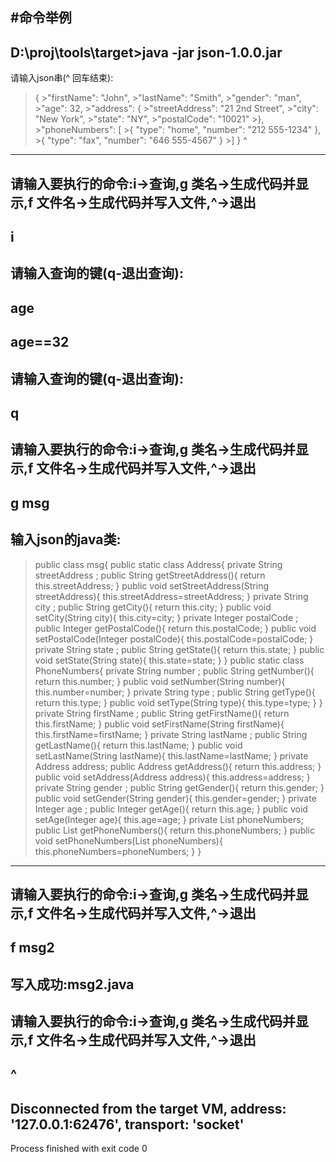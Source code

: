 #命令举例
----------
D:\proj\tools\target>java -jar json-1.0.0.jar
----------
  请输入json串(^ 回车结束):
>{
    >"firstName": "John",
    >"lastName": "Smith",
    >"gender": "man",
    >"age": 32,
    >"address": {
        >"streetAddress": "21 2nd Street",
        >"city": "New York",
        >"state": "NY",
        >"postalCode": "10021"
    >},
    >"phoneNumbers": [
        >{ "type": "home", "number": "212 555-1234" },
        >{ "type": "fax", "number": "646 555-4567" }
    >]
>}
  ^
-----------
请输入要执行的命令:i->查询,g 类名->生成代码并显示,f 文件名->生成代码并写入文件,^->退出
----------
  i
  -----------
请输入查询的键(q-退出查询):
----------
  age
  ----------
  age==32
  -----------
请输入查询的键(q-退出查询):
----------
  q
  -----------
请输入要执行的命令:i->查询,g 类名->生成代码并显示,f 文件名->生成代码并写入文件,^->退出
----------
  g msg
  -----------
输入json的java类:
-----------
>public class msg{
public static class Address{
private String streetAddress ;
public String getStreetAddress(){
return this.streetAddress;
}
public void setStreetAddress(String streetAddress){
this.streetAddress=streetAddress;
}
private String city ;
public String getCity(){
return this.city;
}
public void setCity(String city){
this.city=city;
}
private Integer postalCode ;
public Integer getPostalCode(){
return this.postalCode;
}
public void setPostalCode(Integer postalCode){
this.postalCode=postalCode;
}
private String state ;
public String getState(){
return this.state;
}
public void setState(String state){
this.state=state;
}
}
public static class PhoneNumbers{
private String number ;
public String getNumber(){
return this.number;
}
public void setNumber(String number){
this.number=number;
}
private String type ;
public String getType(){
return this.type;
}
public void setType(String type){
this.type=type;
}
}
private String firstName ;
public String getFirstName(){
return this.firstName;
}
public void setFirstName(String firstName){
this.firstName=firstName;
}
private String lastName ;
public String getLastName(){
return this.lastName;
}
public void setLastName(String lastName){
this.lastName=lastName;
}
private Address address;
public Address getAddress(){
return this.address;
}
public void setAddress(Address address){
this.address=address;
}
private String gender ;
public String getGender(){
return this.gender;
}
public void setGender(String gender){
this.gender=gender;
}
private Integer age ;
public Integer getAge(){
return this.age;
}
public void setAge(Integer age){
this.age=age;
}
private List<PhoneNumbers> phoneNumbers;
public List<PhoneNumbers> getPhoneNumbers(){
return this.phoneNumbers;
}
public void setPhoneNumbers(List<PhoneNumbers> phoneNumbers){
this.phoneNumbers=phoneNumbers;
}
>}
-----------
请输入要执行的命令:i->查询,g 类名->生成代码并显示,f 文件名->生成代码并写入文件,^->退出
  ----------
  f msg2
  -----------
写入成功:msg2.java
  ----------
请输入要执行的命令:i->查询,g 类名->生成代码并显示,f 文件名->生成代码并写入文件,^->退出
  ----------
^
  -----------
Disconnected from the target VM, address: '127.0.0.1:62476', transport: 'socket'
----------
Process finished with exit code 0
